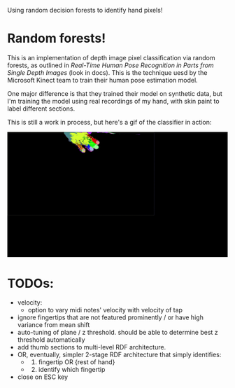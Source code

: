 Using random decision forests to identify hand pixels!

# Random forests!
This is an implementation of depth image pixel classification via random forests, as outlined in *Real-Time Human Pose Recognition in Parts from Single Depth Images* (look in docs). This is the technique uesd by the Microsoft Kinect team to train their human pose estimation model.

One major difference is that they trained their model on synthetic data, but I'm training the model using real recordings of my hand, with skin paint to label different sections.

This is still a work in process, but here's a gif of the classifier in action:

![Hand Classifier](rdf.gif)

# TODOs:

- velocity:
  - option to vary midi notes' velocity with velocity of tap
- ignore fingertips that are not featured prominently / or have high variance from mean shift
- auto-tuning of plane / z threshold. should be able to determine best z threshold automatically
- add thumb sections to multi-level RDF architecture.
- OR, eventually, simpler 2-stage RDF architecture that simply identifies:
  - 1. fingertip OR {rest of hand}
  - 2. identify which fingertip
- close on ESC key
